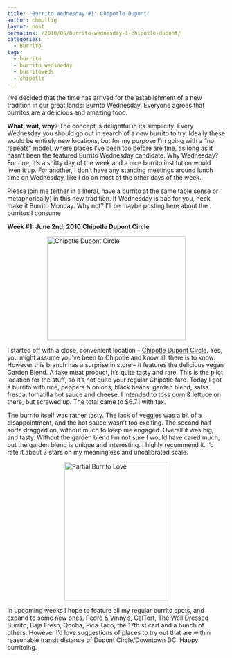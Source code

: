 ```yaml
---
title: 'Burrito Wednesday #1: Chipotle Dupont'
author: chmullig
layout: post
permalink: /2010/06/burrito-wednesday-1-chipotle-dupont/
categories:
  - Burrito
tags:
  - burrito
  - burrito wedsneday
  - burritoweds
  - chipotle
---
```

I&#8217;ve decided that the time has arrived for the establishment of a new tradition in our great lands: Burrito Wednesday. Everyone agrees that burritos are a delicious and amazing food.

**What, wait, why? <span style="font-weight: normal;">The concept is delightful in its simplicity. Every Wednesday you should go out in search of a <em>new</em> burrito to try. Ideally these would be entirely new locations, but for my purpose I&#8217;m going with a &#8220;no repeats&#8221; model, where places I&#8217;ve been too before are fine, as long as it hasn&#8217;t been the featured Burrito Wednesday candidate. Why Wednesday? For one, it&#8217;s a shitty day of the week and a nice burrito institution would liven it up. For another, I don&#8217;t have any standing meetings around lunch time on Wednesday, like I do on most of the other days of the week.</span>**

**<span style="font-weight: normal;">Please join me (either in a literal, have a burrito at the same table sense or metaphorically) in this new tradition. If Wednesday is bad for you, heck, make it Burrito Monday. Why not? I&#8217;ll be maybe posting here about the burritos I consume</span>**

**Week #1: June 2nd, 2010** **Chipotle Dupont Circle**

<img style="display: block; margin-left: auto; margin-right: auto;" title="IMG_1627.JPG" src="http://chmullig.com/wp-content/uploads/2010/06/IMG_1627.jpg" border="0" alt="Chipotle Dupont Circle" width="320" height="240" />

I started off with a close, convenient location &#8211; [Chipotle Dupont Circle][1]. Yes, you might assume you&#8217;ve been to Chipotle and know all there is to know. However this branch has a surprise in store &#8211; it features the delicious vegan Garden Blend. A fake meat product, it&#8217;s quite tasty and rare. This is the pilot location for the stuff, so it&#8217;s not quite your regular Chipotle fare. Today I got a burrito with rice, peppers & onions, black beans, garden blend, salsa fresca, tomatilla hot sauce and cheese. I intended to toss corn & lettuce on there, but screwed up. The total came to $6.71 with tax.

The burrito itself was rather tasty. The lack of veggies was a bit of a disappointment, and the hot sauce wasn&#8217;t too exciting. The second half sorta dragged on, without much to keep me engaged. Overall it was big, and tasty. Without the garden blend I&#8217;m not sure I would have cared much, but the garden blend is unique and interesting. I highly recommend it. I&#8217;d rate it about 3 stars on my meaningless and uncalibrated scale.

<img style="display: block; margin-left: auto; margin-right: auto;" title="IMG_1626.jpg" src="http://chmullig.com/wp-content/uploads/2010/06/IMG_1626.jpg" border="0" alt="Partial Burrito Love" width="240" height="320" />

In upcoming weeks I hope to feature all my regular burrito spots, and expand to some new ones. Pedro & Vinny&#8217;s, CalTort, The Well Dressed Burrito, Baja Fresh, Qdoba, Pica Taco, the 17th st cart and a bunch of others. However I&#8217;d love suggestions of places to try out that are within reasonable transit distance of Dupont Circle/Downtown DC. Happy burritoing.

 [1]: http://maps.google.com/maps/place?cid=10859492195812603957&q=chipotle+1629+Connecticut+Ave+NW&cd=1&ei=xrwGTP-MIpyijQOlgqXNCA&dtab=0&sll=38.911538,-77.044384&sspn=0.006295,0.006295&ie=UTF8&ll=38.916682,-77.053127&spn=0,0&z=16&iwloc=A